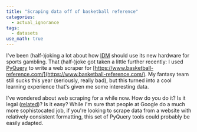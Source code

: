 ```yaml
---
title: "Scraping data off of basketball reference"
catagories:
  - actual_ignorance
tags:
  - datasets
use_math: true
---
```


I've been (half-)joking a lot about how [IDM](http://idmod.org) should use its new hardware for sports gambling. That (half-)joke got taken a little further recently: I used [PyQuery](https://pythonhosted.org/pyquery/) to write a web scraper for [https://www.basketball-reference.com/](https://www.basketball-reference.com/). My fantasy team still sucks this year (seriously, really bad), but this turned into a cool learning experience that's given me some interesting data.

I've wondered about web scraping for a while now. How do you do it? Is it legal ([related](https://stackoverflow.com/questions/32429445/is-web-scraping-allowed))? Is it easy? While I'm sure that people at Google do a much more sophistocated job, if you're looking to scrape data from a website with relatively consistent formatting, this set of PyQuery tools could probably be easily adapted.




